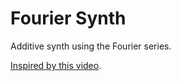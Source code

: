 # Fourier Synth
Additive synth using the Fourier series.

[Inspired by this video](https://www.youtube.com/watch?v=r6sGWTCMz2k).
